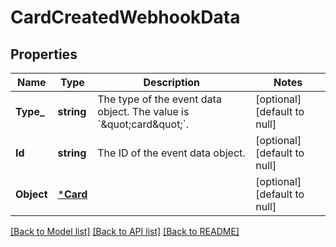 # CardCreatedWebhookData

## Properties
Name | Type | Description | Notes
------------ | ------------- | ------------- | -------------
**Type_** | **string** | The type of the event data object. The value is &#x60;\&quot;card\&quot;&#x60;. | [optional] [default to null]
**Id** | **string** | The ID of the event data object. | [optional] [default to null]
**Object** | [***Card**](Card.md) |  | [optional] [default to null]

[[Back to Model list]](../README.md#documentation-for-models) [[Back to API list]](../README.md#documentation-for-api-endpoints) [[Back to README]](../README.md)


